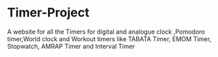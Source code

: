 # Timer-Project
A website for all the Timers for digital and analogue clock ,Pomodoro timer,World clock and Workout timers like TABATA Timer, EMOM Timer, Stopwatch, AMRAP Timer and Interval Timer
